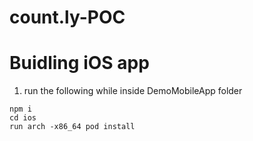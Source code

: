 # count.ly-POC


# Buidling iOS app
1. run the following while inside DemoMobileApp folder
```
npm i
cd ios
run arch -x86_64 pod install
```
